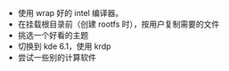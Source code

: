 * 使用 wrap 好的 intel 编译器。
* 在挂载根目录前（创建 rootfs 时），按用户复制需要的文件
* 挑选一个好看的主题
* 切换到 kde 6.1，使用 krdp
* 尝试一些别的计算软件

